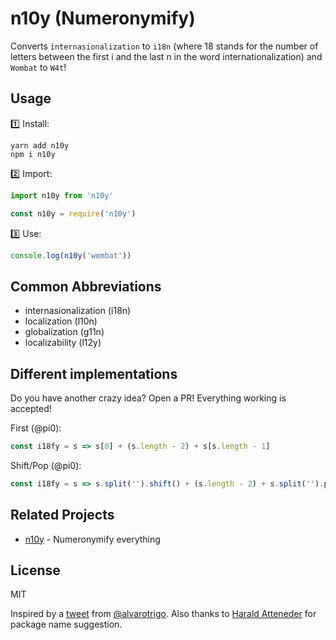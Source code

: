 # n10y (Numeronymify)

Converts `internasionalization` to `i18n` (where 18 stands for the number of letters between the first i and the last n in the word internationalization) and `Wombat` to `W4t`!

## Usage

1️⃣ Install:

```
yarn add n10y
npm i n10y
```

2️⃣ Import:

```js
import n10y from 'n10y'

const n10y = require('n10y')
```

3️⃣ Use:

```js
console.log(n10y('wombat'))
```

## Common Abbreviations

- internasionalization (i18n)
- localization (l10n)
- globalization (g11n)
- localizability (l12y)

## Different implementations

Do you have another crazy idea? Open a PR! Everything working is accepted!

First (@pi0):

```js
const i18fy = s => s[0] + (s.length - 2) + s[s.length - 1]
```

Shift/Pop (@pi0):

```js
const i18fy = s => s.split('').shift() + (s.length - 2) + s.split('').pop()
```

## Related Projects

- [n10y](https://github.com/foriequal0/n10y) - Numeronymify everything

## License

MIT

Inspired by a [tweet](https://twitter.com/IMAC2/status/1211606044788572162) from [@alvarotrigo](https://github.com/alvarotrigo). Also thanks to [Harald Atteneder](https://twitter.com/urbantrout) for package name suggestion.

